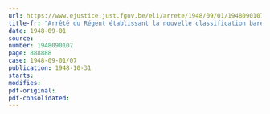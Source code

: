 ```yaml
---
url: https://www.ejustice.just.fgov.be/eli/arrete/1948/09/01/1948090107/justel
title-fr: "Arrêté du Régent établissant la nouvelle classification barémique et modifiant le cadre organique du Ministère de la Santé publique et de la Famille par application des dispositions de l'arrêté du Régent du 9 février 1948"
date: 1948-09-01
source:
number: 1948090107
page: 888888
case: 1948-09-01/07
publication: 1948-10-31
starts:
modifies:
pdf-original:
pdf-consolidated:
---
```


